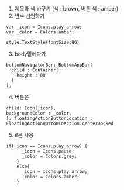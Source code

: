 1. 제목과 색 바꾸기 (색 : brown, 버튼 색 : amber)
2. 변수 선언하기
```
var _icon = Icons.play_arrow;
var _color = Colors.amber;

style:TextStyle(fontSize:80)
```

3. body밑에다가 
``` 
bottomNavigatorBar: BottomAppBar(
  child : Container(
    height : 80
  )
),
```

4. 버튼은
```
child: Icon(_icon),
backgroundColor : _color,
), floatingActionButtonLocation : FloatingActionButtonLoaction.centerDocked

```

5. if문 사용
```
if(_icon == Icons.play_arrow) {
      _icon = Icons.pause;
      _color = Colors.grey;
    }
    else{
      _icon = Icons.play_arrow;
      _color = Colors.amber;
    }
```

